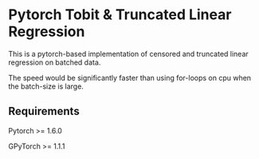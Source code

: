 # Pytorch Tobit & Truncated Linear Regression

This is a pytorch-based implementation of censored and truncated linear regression on batched data.

The speed would be significantly faster than using for-loops on cpu when the batch-size is large.

## Requirements

Pytorch >= 1.6.0

GPyTorch >= 1.1.1
